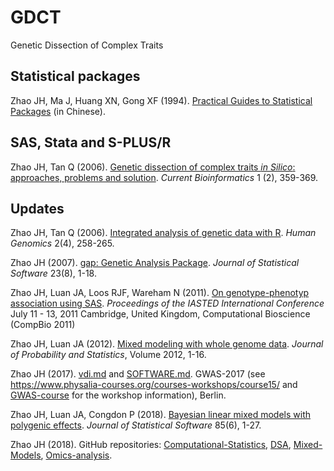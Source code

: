 # GDCT

Genetic Dissection of Complex Traits

## Statistical packages

Zhao JH, Ma J, Huang XN, Gong XF (1994). [Practical Guides to Statistical Packages](https://jinghuazhao.github.io/book/pgsp.pdf) (in Chinese).

## SAS, Stata and S-PLUS/R

Zhao JH, Tan Q (2006). [Genetic dissection of complex traits *in Silico*: approaches, problems and solution](https://jinghuazhao.github.io/paper/cbio06.pdf). *Current Bioinformatics* 1 (2), 359-369.

## Updates

Zhao JH, Tan Q (2006). [Integrated analysis of genetic data with R](https://www.ncbi.nlm.nih.gov/pmc/articles/PMC3525150/pdf/1479-7364-2-4-258.pdf). *Human Genomics* 2(4), 258-265.

Zhao JH (2007). [gap: Genetic Analysis Package](https://www.jstatsoft.org/article/view/v023i08). *Journal of Statistical Software* 23(8), 1-18.

Zhao JH, Luan JA, Loos RJF, Wareham N (2011). [On genotype-phenotyp association using SAS](https://jinghuazhao.github.io/paper/742-040.pdf). *Proceedings of the IASTED International Conference* July 11 - 13, 2011 Cambridge, United Kingdom, Computational Bioscience (CompBio 2011)

Zhao JH, Luan JA (2012). [Mixed modeling with whole genome data](https://www.hindawi.com/journals/jps/2012/485174/). *Journal of Probability and Statistics*, Volume 2012, 1-16.

Zhao JH (2017). [vdi.md](vdi.md) and [SOFTWARE.md](SOFTWARE.md). GWAS-2017 (see https://www.physalia-courses.org/courses-workshops/course15/ and [GWAS-course](https://github.com/jinghuazhao/GWAS-course) for the workshop information), Berlin.

Zhao JH, Luan JA, Congdon P (2018). [Bayesian linear mixed models with polygenic effects](https://www.jstatsoft.org/article/view/v085i06). *Journal of Statistical Software* 85(6), 1-27.

Zhao JH (2018). GitHub repositories: [Computational-Statistics](https://github.com/jinghuazhao/Computational-Statistics), [DSA](https://github.com/jinghuazhao/DSA), [Mixed-Models](https://github.com/jinghuazhao/Mixed-Models), [Omics-analysis](https://github.com/jinghuazhao/Omics-analysis).

